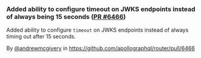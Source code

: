 ### Added ability to configure timeout on JWKS endpoints instead of always being 15 seconds ([PR #6466](https://github.com/apollographql/router/pull/6466))

Added ability to configure `timeout` on JWKS endpoints instead of always timing out after 15 seconds.

By [@andrewmcgivery](https://github.com/andrewmcgivery) in https://github.com/apollographql/router/pull/6466
